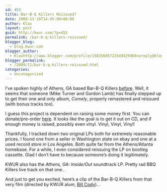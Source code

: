 ```yaml
---
id: 453
title: Bar-B-Q Killers Reissued?
date: 2009-11-16T14:45:00+00:00
author: Klax
layout: post
guid: http://kwur.com/?p=453
permalink: /bar-b-q-killers-reissued/
blogger_blog:
  - blog.kwur.com
blogger_author:
  - Klaxhttp://www.blogger.com/profile/15835685722549429484noreply@blogger.com
blogger_permalink:
  - /2009/11/bar-b-q-killers-reissued.html
categories:
  - Uncategorized
---
```

<div class="pf-content">
  <p>
    I&#8217;ve spoken highly of Athens, GA based Bar-B-Q Killers <a href="http://www.kwur.com/blog/2009/05/atlanta-ga-insideout-full-length.html">before</a>. Well, it seems that someone (Mike Turner and Gordon Lamb) has finally stepped up to get their one and only album, <span style="font-style: italic;">Comely</span>, properly remastered and reissued (with bonus tracks too).
  </p>
  
  <p>
    I guess this project is dependent on raising some money first. You can donate/pre-order <a href="http://www.kickstarter.com/projects/63732338/bring-the-bar-b-q-killers-album-back-to-life">here</a>. It looks like the goal is to get it out on CD, and if enough money is raised, possibly even vinyl. Vinyl, Vinyl, Vinyl!
  </p>
  
  <p>
    Thankfully, I tracked down two original LPs both for extremely reasonable prices. I found one from a seller in Washington state on ebay and one at a used record store in Los Angeles. Both quite far from the Athens/Atlanta homebase. For a while, I even considered reissuing the LP on bootleg cassette. Glad I don&#8217;t have to because someone&#8217;s doing it legitimately.
  </p>
  
  <p>
    KWUR also has the <span style="font-style: italic;">Athens, GA: Inside/Out</span> soundtrack LP. Pretty rad BBQ Killers live track on that one..
  </p>
  
  <p>
    And just to get you excited, here&#8217;s a clip of the Bar-B-Q Killers from that very film (directed by KWUR alum, <a href="http://www.studlife.com/cadenza/2009/10/30/interview-with-bill-cody/">Bill Cody</a>)&#8230;<br />
  </p>
</div>